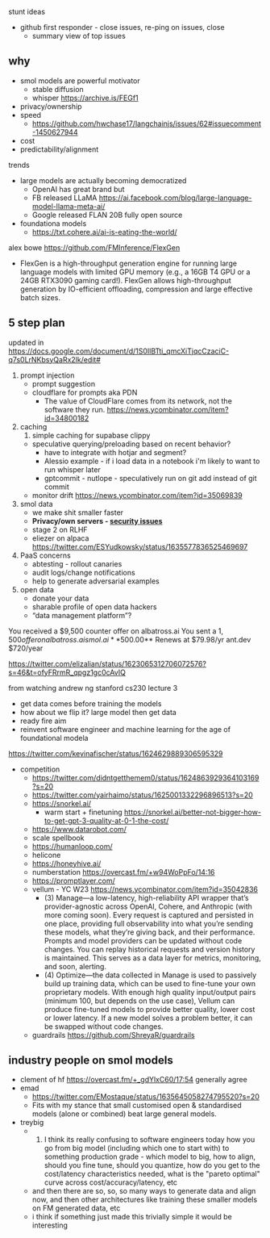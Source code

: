 stunt ideas
- github first responder - close issues, re-ping on issues, close
	- summary view of top issues


## why

- smol models are powerful motivator
	- stable diffusion
	- whisper https://archive.is/FEGf1
- privacy/ownership
- speed
	- https://github.com/hwchase17/langchainjs/issues/62#issuecomment-1450627944
- cost
- predictability/alignment

trends
- large models are actually becoming democratized
	- OpenAI has great brand but
	- FB released LLaMA https://ai.facebook.com/blog/large-language-model-llama-meta-ai/  
	- Google released FLAN 20B fully open source
- foundationa models
	- https://txt.cohere.ai/ai-is-eating-the-world/

alex bowe
https://github.com/FMInference/FlexGen
- FlexGen is a high-throughput generation engine for running large language models with limited GPU memory (e.g., a 16GB T4 GPU or a 24GB RTX3090 gaming card!). FlexGen allows high-throughput generation by IO-efficient offloading, compression and large effective batch sizes.

## 5 step plan

updated in https://docs.google.com/document/d/1S0IlBTti_qmcXiTjqcCzaciC-q7s0LrNKbsyQaRx2lk/edit#
1. prompt injection
	- prompt suggestion
	- cloudflare for prompts aka PDN
		- The value of CloudFlare comes from its network, not the software they run. https://news.ycombinator.com/item?id=34800182
2. caching
	1. simple caching for supabase clippy
	- speculative querying/preloading based on recent behavior?
		- have to integrate with hotjar and segment?
		- Alessio example - if i load data in a notebook i'm likely to want to run whisper later
		- gptcommit - nutlope - speculatively run on git add instead of git commit
	- monitor drift https://news.ycombinator.com/item?id=35069839
1. smol data
	- we make shit smaller faster
	- **Privacy/own servers - [security issues](https://news.ycombinator.com/item?id=34910249)**
	- stage 2 on RLHF 
	- eliezer on alpaca https://twitter.com/ESYudkowsky/status/1635577836525469697
2. PaaS concerns
	- abtesting - rollout canaries
	- audit logs/change notifications
	- help to generate adversarial examples
3. open data
	- donate your data
	- sharable profile of open data hackers
	- “data management platform”?

You received a $9,500 counter offer on albatross.ai
You sent a $1,500 offer on albatross.ai
smol.ai **$500.00** Renews at $79.98/yr
ant.dev $720/year

https://twitter.com/elizalian/status/1623065312706072576?s=46&t=ofyFRrmR_qpgz1gc0cAvIQ



from watching andrew ng stanford cs230 lecture 3
- get data comes before training the models
- how about we flip it? large model then get data
- ready fire aim
- reinvent software engineer and machine learning for the age of foundational modela


https://twitter.com/kevinafischer/status/1624629889306595329
- competition
	- https://twitter.com/didntgetthemem0/status/1624863929364103169?s=20
	- https://twitter.com/yairhaimo/status/1625001332296896513?s=20
	- https://snorkel.ai/
		- warm start + finetuning https://snorkel.ai/better-not-bigger-how-to-get-gpt-3-quality-at-0-1-the-cost/
	- https://www.datarobot.com/
	- scale spellbook
	- https://humanloop.com/
	- helicone
	- https://honeyhive.ai/
	- numberstation https://overcast.fm/+w94WoPpFo/14:16
	- https://promptlayer.com/ 
	- vellum - YC W23 https://news.ycombinator.com/item?id=35042836
		- (3) Manage—a low-latency, high-reliability API wrapper that’s provider-agnostic across OpenAI, Cohere, and Anthropic (with more coming soon). Every request is captured and persisted in one place, providing full observability into what you’re sending these models, what they’re giving back, and their performance. Prompts and model providers can be updated without code changes. You can replay historical requests and version history is maintained. This serves as a data layer for metrics, monitoring, and soon, alerting.
		- (4) Optimize—the data collected in Manage is used to passively build up training data, which can be used to fine-tune your own proprietary models. With enough high quality input/output pairs (minimum 100, but depends on the use case), Vellum can produce fine-tuned models to provide better quality, lower cost or lower latency. If a new model solves a problem better, it can be swapped without code changes.
	- guardrails https://github.com/ShreyaR/guardrails


## industry people on smol models

- clement of hf https://overcast.fm/+_gdYlxC60/17:54 generally agree
- emad
	- https://twitter.com/EMostaque/status/1635645058274795520?s=20
	- Fits with my stance that small customised open & standardised models (alone or combined) beat large general models.
- treybig
	- 1.  I think its really confusing to software engineers today how you go from big model (including which one to start with) to something production grade - which model to big, how to align, should you fine tune, should you quantize, how do you get to the cost/latency characteristics needed, what is the "pareto optimal" curve across cost/accuracy/latency, etc
	- and then there are so, so, so many ways to generate data and align now, and then other architectures like training these smaller models on FM generated data, etc
	- i think if something just made this trivially simple it would be interesting